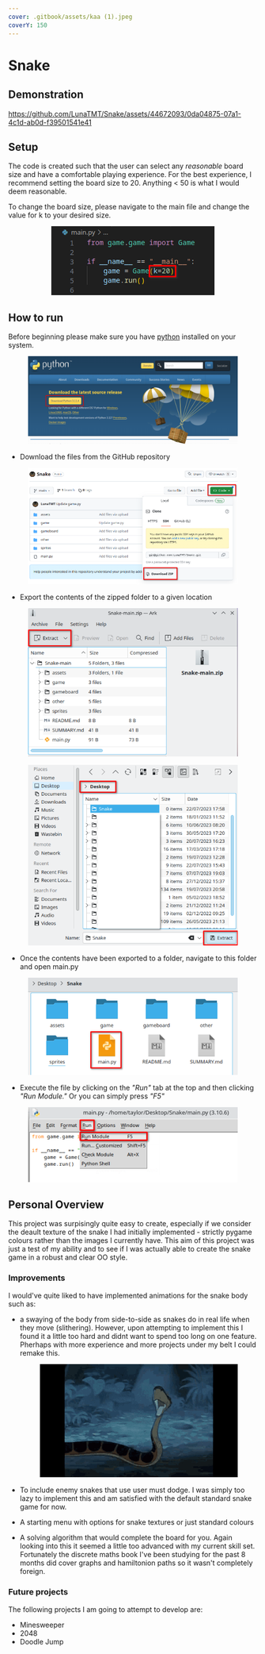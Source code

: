 ```yaml
---
cover: .gitbook/assets/kaa (1).jpeg
coverY: 150
---
```


# Snake

## Demonstration

https://github.com/LunaTMT/Snake/assets/44672093/0da04875-07a1-4c1d-ab0d-f39501541e41

## Setup

The code is created such that the user can select any _reasonable_ board size and have a comfortable playing experience. For the best experience, I recommend setting the board size to 20. Anything < 50 is what I would deem reasonable.

To change the board size, please navigate to the main file and change the value for k to your desired size.

<div align="center">

<figure><img src=".gitbook/assets/image (1).png" alt=""><figcaption></figcaption></figure>

</div>

## How to run

Before beginning please make sure you have [python](https://www.python.org/downloads/) installed on your system.

<div align="center">

<figure><img src=".gitbook/assets/image (4).png" alt=""><figcaption></figcaption></figure>

</div>

* Download the files from the GitHub repository

<div align="center">

<figure><img src=".gitbook/assets/image (3).png" alt=""><figcaption></figcaption></figure>

</div>

* Export the contents of the zipped folder to a given location

<div align="center">

<figure><img src=".gitbook/assets/image (1) (1).png" alt=""><figcaption></figcaption></figure>

</div>

<div align="center">

<figure><img src=".gitbook/assets/image.png" alt=""><figcaption></figcaption></figure>

</div>

* Once the contents have been exported to a folder, navigate to this folder and open main.py

<div align="center">

<figure><img src=".gitbook/assets/image (6).png" alt=""><figcaption></figcaption></figure>

</div>

* Execute the file by clicking on the _"Run"_ tab at the top and then clicking _"Run Module."_ Or you can simply press _"F5"_

<div align="center">

<figure><img src=".gitbook/assets/image (2).png" alt=""><figcaption></figcaption></figure>

</div>

## Personal Overview

This project was surpisingly quite easy to create, especially if we consider the deault texture of the snake I had initially implemented - strictly pygame colours rather than the images I currently have. This aim of this project was just a test of my ability and to see if I was actually able to create the snake game in a robust and clear OO style.

### Improvements

I would've quite liked to have implemented animations for the snake body such as:

*   a swaying of the body from side-to-side as snakes do in real life when they move (slithering). However, upon attempting to implement this I found it a little too hard and didnt want to spend too long on one feature. Pherhaps with more experience and more projects under my belt I could remake this.

    <figure><img src=".gitbook/assets/slither.gif" alt=""><figcaption></figcaption></figure>
* To include enemy snakes that use user must dodge. I was simply too lazy to implement this and am satisfied with the default standard snake game for now.
* A starting menu with options for snake textures or just standard colours
* A solving algorithm that would complete the board for you. Again looking into this it seemed a little too advanced with my current skill set. Fortunately the discrete maths book I've been studying for the past 8 months did cover graphs and hamiltonion paths so it wasn't completely foreign.

### Future projects

The following projects I am going to attempt to develop are:

* Minesweeper
* 2048
* Doodle Jump

